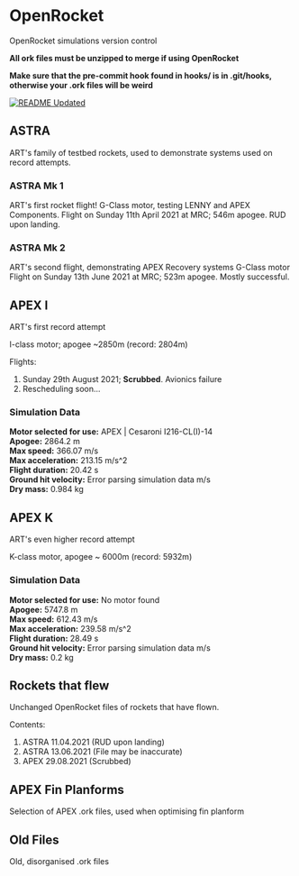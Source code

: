 # OpenRocket
OpenRocket simulations version control

**All ork files must be unzipped to merge if using OpenRocket**

**Make sure that the pre-commit hook found in hooks/ is in .git/hooks, otherwise your .ork files will be weird**

[![README Updated](https://github.com/icl-rocketry/art-designs/actions/workflows/readme_updater.yml/badge.svg)](https://github.com/icl-rocketry/art-designs/actions/workflows/readme_updater.yml)

## ASTRA

ART's family of testbed rockets, used to demonstrate systems used on record attempts.

### ASTRA Mk 1
ART's first rocket flight!
G-Class motor, testing LENNY and APEX Components.
Flight on Sunday 11th April 2021 at MRC; 546m apogee. RUD upon landing.

### ASTRA Mk 2
ART's second flight, demonstrating APEX Recovery systems
G-Class motor
Flight on Sunday 13th June 2021 at MRC; 523m apogee. Mostly successful.

## APEX I

ART's first record attempt

I-class motor; apogee ~2850m (record: 2804m)

Flights:
1) Sunday 29th August 2021; **Scrubbed**. Avionics failure
2) Rescheduling soon...

### Simulation Data
<!-- APEX Info Start -->

**Motor selected for use:** APEX | Cesaroni I216-CL(I)-14 <br/> 
**Apogee:** 2864.2 m <br/> 
**Max speed:** 366.07 m/s <br/> 
**Max acceleration:** 213.15 m/s^2 <br/> 
**Flight duration:** 20.42 s <br/> 
**Ground hit velocity:** Error parsing simulation data m/s <br/> 
**Dry mass:** 0.984 kg                                     

<!-- APEX Info End -->

## APEX K
ART's even higher record attempt

K-class motor, apogee ~ 6000m (record: 5932m)

### Simulation Data
<!-- ASCENSION Info Start -->

**Motor selected for use:** No motor found <br/> 
**Apogee:** 5747.8 m <br/> 
**Max speed:** 612.43 m/s <br/> 
**Max acceleration:** 239.58 m/s^2 <br/> 
**Flight duration:** 28.49 s <br/> 
**Ground hit velocity:** Error parsing simulation data m/s <br/> 
**Dry mass:** 0.2 kg                         

<!-- ASCENSION Info End -->

## Rockets that flew
Unchanged OpenRocket files of rockets that have flown.

Contents:
1) ASTRA 11.04.2021 (RUD upon landing)
2) ASTRA 13.06.2021 (File may be inaccurate)
3) APEX 29.08.2021 (Scrubbed)

## APEX Fin Planforms
Selection of APEX .ork files, used when optimising fin planform

## Old Files
Old, disorganised .ork files
